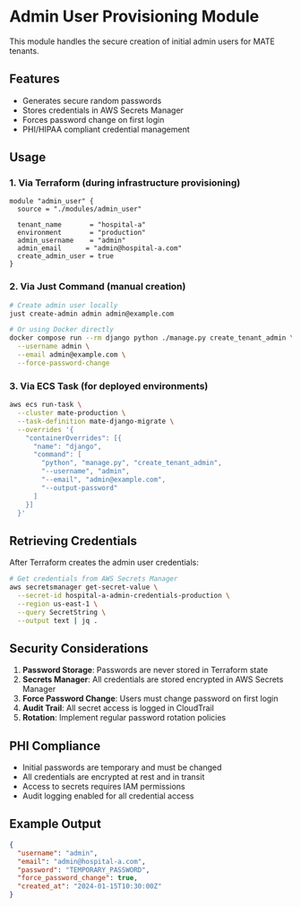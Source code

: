 # Admin User Provisioning Module

This module handles the secure creation of initial admin users for MATE tenants.

## Features

- Generates secure random passwords
- Stores credentials in AWS Secrets Manager
- Forces password change on first login
- PHI/HIPAA compliant credential management

## Usage

### 1. Via Terraform (during infrastructure provisioning)

```hcl
module "admin_user" {
  source = "./modules/admin_user"
  
  tenant_name       = "hospital-a"
  environment       = "production"
  admin_username    = "admin"
  admin_email      = "admin@hospital-a.com"
  create_admin_user = true
}
```

### 2. Via Just Command (manual creation)

```bash
# Create admin user locally
just create-admin admin admin@example.com

# Or using Docker directly
docker compose run --rm django python ./manage.py create_tenant_admin \
  --username admin \
  --email admin@example.com \
  --force-password-change
```

### 3. Via ECS Task (for deployed environments)

```bash
aws ecs run-task \
  --cluster mate-production \
  --task-definition mate-django-migrate \
  --overrides '{
    "containerOverrides": [{
      "name": "django",
      "command": [
        "python", "manage.py", "create_tenant_admin",
        "--username", "admin",
        "--email", "admin@example.com",
        "--output-password"
      ]
    }]
  }'
```

## Retrieving Credentials

After Terraform creates the admin user credentials:

```bash
# Get credentials from AWS Secrets Manager
aws secretsmanager get-secret-value \
  --secret-id hospital-a-admin-credentials-production \
  --region us-east-1 \
  --query SecretString \
  --output text | jq .
```

## Security Considerations

1. **Password Storage**: Passwords are never stored in Terraform state
2. **Secrets Manager**: All credentials are stored encrypted in AWS Secrets Manager
3. **Force Password Change**: Users must change password on first login
4. **Audit Trail**: All secret access is logged in CloudTrail
5. **Rotation**: Implement regular password rotation policies

## PHI Compliance

- Initial passwords are temporary and must be changed
- All credentials are encrypted at rest and in transit
- Access to secrets requires IAM permissions
- Audit logging enabled for all credential access

## Example Output

```json
{
  "username": "admin",
  "email": "admin@hospital-a.com",
  "password": "TEMPORARY_PASSWORD",
  "force_password_change": true,
  "created_at": "2024-01-15T10:30:00Z"
}
```